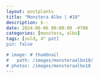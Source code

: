 ```yaml
---
layout: postplants
title: "Monstera Albo | #18"
description: $--
date: 2024-06-06 00:00:00 -0700
categories: [monstera, albo]
tags: [sold, 4" pot]
pin: false

# image: # thumbnail
#   path: /images/monsteraalbo18/
# photos: /images/monsteraalbo18
---
```

